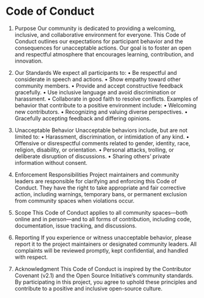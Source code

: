 # Code of Conduct 
 
1. Purpose 
Our community is dedicated to providing a welcoming, inclusive, and collaborative 
environment for everyone. This Code of Conduct outlines our expectations for participant 
behavior and the consequences for unacceptable actions. Our goal is to foster an open 
and respectful atmosphere that encourages learning, contribution, and innovation. 
 
2. Our Standards 
We expect all participants to: 
• Be respectful and considerate in speech and actions. 
• Show empathy toward other community members. 
• Provide and accept constructive feedback gracefully. 
• Use inclusive language and avoid discrimination or harassment. 
• Collaborate in good faith to resolve conflicts. 
Examples of behavior that contribute to a positive environment include: 
• Welcoming new contributors. 
• Recognizing and valuing diverse perspectives. 
• Gracefully accepting feedback and differing opinions. 
 
3. Unacceptable Behavior 
Unacceptable behaviors include, but are not limited to: 
• Harassment, discrimination, or intimidation of any kind. 
• Offensive or disrespectful comments related to gender, identity, race, religion, 
disability, or orientation. 
• Personal attacks, trolling, or deliberate disruption of discussions. 
• Sharing others’ private information without consent. 
 
4. Enforcement Responsibilities 
Project maintainers and community leaders are responsible for clarifying and enforcing 
this Code of Conduct. They have the right to take appropriate and fair corrective action, 
including warnings, temporary bans, or permanent exclusion from community spaces 
when violations occur. 
 
5. Scope 
This Code of Conduct applies to all community spaces—both online and in person—and to 
all forms of contribution, including code, documentation, issue tracking, and discussions. 
 
6. Reporting 
If you experience or witness unacceptable behavior, please report it to the project 
maintainers or designated community leaders. All complaints will be reviewed promptly, 
kept confidential, and handled with respect. 
 
7. Acknowledgment 
This Code of Conduct is inspired by the Contributor Covenant (v2.1) and the Open Source 
Initiative’s community standards. By participating in this project, you agree to uphold 
these principles and contribute to a positive and inclusive open-source culture. 
 
